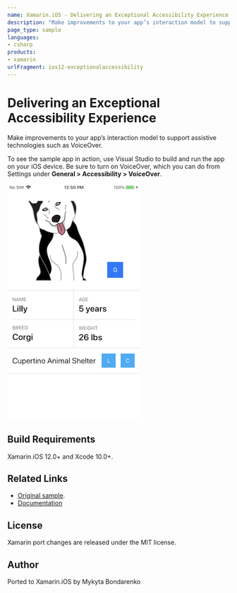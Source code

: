 ```yaml
---
name: Xamarin.iOS - Delivering an Exceptional Accessibility Experience
description: "Make improvements to your app’s interaction model to support assistive technologies such as VoiceOver. To see the sample app in action... #ios12"
page_type: sample
languages:
- csharp
products:
- xamarin
urlFragment: ios12-exceptionalaccessibility
---
```

# Delivering an Exceptional Accessibility Experience

Make improvements to your app’s interaction model to support assistive technologies such as VoiceOver.

To see the sample app in action, use Visual Studio to build and run the app on your iOS device. Be sure to turn on VoiceOver, which you can do from Settings under **General > Accessibility > VoiceOver**.

![Demonstration of accessibility](Screenshots/screenshot-1.png)

## Build Requirements

Xamarin.iOS 12.0+ and Xcode 10.0+.

## Related Links

- [Original sample](https://developer.apple.com/documentation/uikit/accessibility/delivering_an_exceptional_accessibility_experience).
- [Documentation](https://developer.apple.com/documentation/uikit/accessibility)

## License

Xamarin port changes are released under the MIT license.

## Author

Ported to Xamarin.iOS by Mykyta Bondarenko
